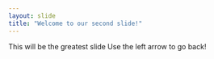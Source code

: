 ```yaml
---
layout: slide
title: "Welcome to our second slide!"
---
```

This will be the greatest slide
Use the left arrow to go back!
